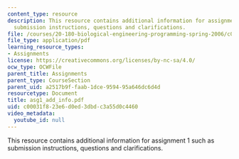 ```yaml
---
content_type: resource
description: This resource contains additional information for assignment 1 such as
  submission instructions, questions and clarifications.
file: /courses/20-180-biological-engineering-programming-spring-2006/c00031f823e6d0ed3dbdc3a55d0c4460_asg1_add_info.pdf
file_type: application/pdf
learning_resource_types:
- Assignments
license: https://creativecommons.org/licenses/by-nc-sa/4.0/
ocw_type: OCWFile
parent_title: Assignments
parent_type: CourseSection
parent_uid: a2517b9f-faab-1dce-9594-95a646dc6d4d
resourcetype: Document
title: asg1_add_info.pdf
uid: c00031f8-23e6-d0ed-3dbd-c3a55d0c4460
video_metadata:
  youtube_id: null
---
```

This resource contains additional information for assignment 1 such as submission instructions, questions and clarifications.